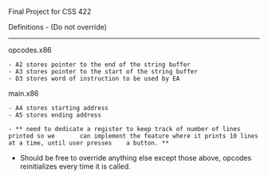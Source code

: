 Final Project for CSS 422


Definitions - (Do not override)
___________________________________________________

opcodes.x86

	- A2 stores pointer to the end of the string buffer
	- A3 stores pointer to the start of the string buffer
	- D3 stores word of instruction to be used by EA

main.x86

	- A4 stores starting address
	- A5 stores ending address

	- ** need to dedicate a register to keep track of number of lines printed so we 	  can implement the feature where it prints 10 lines at a time, until user presses 	  a button. **

* Should be free to override anything else except those above, opcodes reinitializes every time it is called.